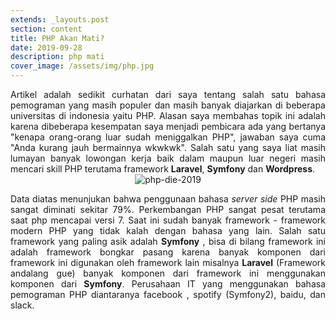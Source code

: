 ```yaml
---
extends: _layouts.post
section: content
title: PHP Akan Mati?
date: 2019-09-28
description: php mati
cover_image: /assets/img/php.jpg
---
```

<div style='text-align:justify'>
    Artikel adalah sedikit curhatan dari saya tentang salah satu bahasa pemograman yang masih populer dan masih banyak diajarkan di beberapa universitas di indonesia yaitu PHP. Alasan saya membahas topik ini adalah karena dibeberapa kesempatan saya menjadi pembicara ada yang bertanya "kenapa orang-orang luar sudah meniggalkan PHP", jawaban saya cuma "Anda kurang jauh bermainnya wkwkwk". Salah satu yang saya liat masih lumayan banyak lowongan kerja baik dalam maupun luar negeri masih mencari skill PHP terutama framework <b>Laravel</b>, <b>Symfony</b> dan <b>Wordpress</b>.
</div>

<div style='text-align:center'>
	<img src='/assets/img/php2019.png' alt='php-die-2019'>    
</div>

<div style='text-align:justify'>

Data diatas menunjukan bahwa penggunaan bahasa <i>server side</i> PHP masih sangat diminati sekitar 79%. Perkembangan PHP sangat pesat terutama saat php mencapai versi 7. Saat ini sudah banyak framework - framework modern PHP yang tidak kalah dengan bahasa yang lain. Salah satu framework yang paling asik adalah <b>Symfony</b> , bisa di bilang framework ini adalah framework bongkar pasang karena banyak komponen dari framework ini digunakan oleh framework lain misalnya <b>Laravel</b> (Framework andalang gue) banyak komponen dari framework ini menggunakan komponen dari <b>Symfony</b>. Perusahaan IT yang menggunakan bahasa pemograman PHP diantaranya facebook , spotify (Symfony2), baidu, dan slack.

